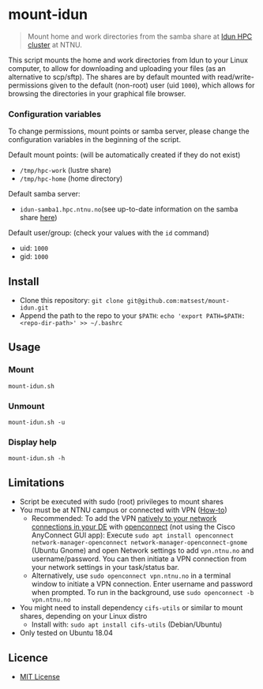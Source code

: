 # mount-idun

> Mount home and work directories from the samba share at [Idun HPC cluster](https://www.hpc.ntnu.no/display/hpc/Idun+Cluster) at NTNU.

This script mounts the home and work directories from Idun to your Linux computer, to allow for downloading and uploading your files (as an alternative to scp/sftp). The shares are by default mounted with read/write-permissions given to the default (non-root) user (uid `1000`), which allows for browsing the directories in your graphical file browser.

### Configuration variables

To change permissions, mount points or samba server, please change the configuration variables in the beginning of the script.

Default mount points: (will be automatically created if they do not exist)

* `/tmp/hpc-work` (lustre share)
* `/tmp/hpc-home` (home directory)

Default samba server:

* `idun-samba1.hpc.ntnu.no`(see up-to-date information on the samba share [here](https://www.hpc.ntnu.no/display/hpc/Transferring+Data))

Default user/group: (check your values with the `id` command)

* uid: `1000`
* gid: `1000`


## Install

* Clone this repository: `git clone git@github.com:matsest/mount-idun.git`
* Append the path to the repo to your `$PATH`: `echo 'export PATH=$PATH:<repo-dir-path>' >> ~/.bashrc`

## Usage

### Mount

    mount-idun.sh
   
### Unmount
 
    mount-idun.sh -u
   
### Display help
 
    mount-idun.sh -h

## Limitations

* Script be executed with sudo (root) privileges to mount shares
* You must be at NTNU campus or connected with VPN ([How-to](https://innsida.ntnu.no/wiki/-/wiki/English/Install+VPN)) 
  * Recommended: To add the VPN [natively to your network connections in your DE](https://grepitout.com/install-openconnect-ubuntu-vpn-client/) with [openconnect](http://www.infradead.org/openconnect/) (not using the Cisco AnyConnect GUI app): Execute `sudo apt install openconnect network-manager-openconnect network-manager-openconnect-gnome` (Ubuntu Gnome) and open Network settings to add `vpn.ntnu.no` and username/password. You can then initiate a VPN connection from your network settings in your task/status bar.
  * Alternatively, use `sudo openconnect vpn.ntnu.no` in a terminal window to initiate a VPN connection. Enter username and password when prompted. To run in the background, use `sudo openconnect -b vpn.ntnu.no`
* You might need to install dependency `cifs-utils` or similar to mount shares, depending on your Linux distro
  * Install with: `sudo apt install cifs-utils` (Debian/Ubuntu)
* Only tested on Ubuntu 18.04

## Licence

* [MIT License](LICENSE)

